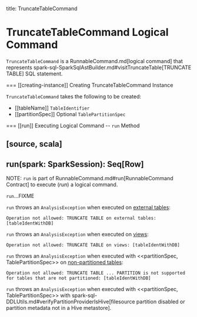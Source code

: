 title: TruncateTableCommand

# TruncateTableCommand Logical Command

`TruncateTableCommand` is a RunnableCommand.md[logical command] that represents spark-sql-SparkSqlAstBuilder.md#visitTruncateTable[TRUNCATE TABLE] SQL statement.

=== [[creating-instance]] Creating TruncateTableCommand Instance

`TruncateTableCommand` takes the following to be created:

* [[tableName]] `TableIdentifier`
* [[partitionSpec]] Optional `TablePartitionSpec`

=== [[run]] Executing Logical Command -- `run` Method

[source, scala]
----
run(spark: SparkSession): Seq[Row]
----

NOTE: `run` is part of RunnableCommand.md#run[RunnableCommand Contract] to execute (_run_) a logical command.

`run`...FIXME

`run` throws an `AnalysisException` when executed on [external tables](../CatalogTable.md#tableType):

```text
Operation not allowed: TRUNCATE TABLE on external tables: [tableIdentWithDB]
```

`run` throws an `AnalysisException` when executed on [views](../CatalogTable.md#tableType):

```text
Operation not allowed: TRUNCATE TABLE on views: [tableIdentWithDB]
```

`run` throws an `AnalysisException` when executed with <<partitionSpec, TablePartitionSpec>> on [non-partitioned tables](../CatalogTable.md#partitionColumnNames):

```text
Operation not allowed: TRUNCATE TABLE ... PARTITION is not supported for tables that are not partitioned: [tableIdentWithDB]
```

`run` throws an `AnalysisException` when executed with <<partitionSpec, TablePartitionSpec>> with spark-sql-DDLUtils.md#verifyPartitionProviderIsHive[filesource partition disabled or partition metadata not in a Hive metastore].
